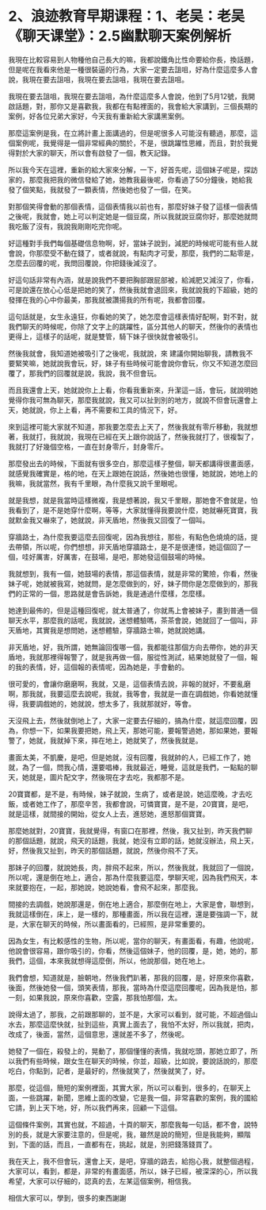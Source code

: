 # 2、浪迹教育早期课程：1、老吴：老吴《聊天课堂》：2.5幽默聊天案例解析

我現在比較容易到人物種他自己長大的嘛，我都說鐵角比性命要給你長，換話題，但是呢在我看來他是一種很裝逼的行為，大家一定要去詛咀，好為什麼這麼多人會說，我現在要去詛咀，我現在要去詛咀，我現在要去詛咀。

我現在要去詛咀，我現在要去詛咀，為什麼這麼多人會說，他到了5月12號，我開啟話題，對，那你又是喜歡我，我都在有點裡面的，我會給大家講到，三個長期的案例，好各位兄弟大家好，今天我有重新給大家講黑案例。

那麼這案例是我，在立將計畫上面講過的，但是呢很多人可能沒有聽過，那麼，這個案例呢，我覺得是一個非常經典的關於，不是，很跳躍性思維，而且，對於我覺得對於大家的聊天，所以會有啟發了一個，教天記錄。

所以我今天在這裡，重新的給大家來分解，一下，好首先呢，這個妹子呢是，探訪家的，那麼我把我的微信發給了她，她教我最後呢，你看過了50分鐘後，她給我發了個笑點，我就發了一顆表情，然後她也發了一個，在笑。

對那個笑得會動的那個表情，這個表情我以前也有，那麼好妹子發了這樣一個表情之後呢，我就會，她上可以判定她是一個豆腐，所以我就說豆腐你好，那麼她就問我吃飯了沒有，我說我剛剛吃完你呢。

好這種對手我們每個基礎信息物啊，好，當妹子說到，減肥的時候呢可能有些人就會說，你那麼受不動在錢了，或者就說，有點肉才可愛，那麼，我們的二點零是，怎麼去回覆的呢，我問回覆說，你把錢後減沒了。

好這句話非常有內涵，就是說我們不要把胸部跟屁部被，給減肥又減沒了，你看，可是說還在放心心低是把她的笑了，然後我就會退回來，我就說我的下超級，她的發揮在我的心中你最美，那我就被讚揚我的所有呢，我都會回覆。

這句話就是，女生永遠狂，你看她的笑了，她怎麼會這樣表情好配啊，對不對，就我們聊天的時候呢，你除了文字上的跳躍性，區分其他人的聊天，然後你的表情也更得上，這樣子的話呢，就是雙管，騎下妹子很快就會被吸引。

然後我就會，我知道她被吸引了之後呢，我就說，來 建議你開始聊我，請教我不要緊笑嘛，她就說我會玩，好，妹子有些時候可能會說你會玩，你又不知道怎麼回覆了，那我們的回覆就是說，我說，我不但會玩。

而且我還會上天，她就說你上上看，你看我重新來，升潔這一話，會玩，就說明她覺得你我可無為聊天，那麼我就說，我又可以扯到別的地方，就說不但會玩還會上天，她就說，你上上看，再不需要和工具的情況下，好。

來到這裡可能大家就不知道，那我要怎麼去上天了，然後我就有零斤移動，我就想著，我就打，我就說，我現在已經在天上跟你說話了，然後我就打了，很複製了，我就打了好幾個空格，一直在封身零斤，封身零斤。

那麼發出去的時候，下面就有很多空白，那麼這樣子整個，聊天都講得很畫面感，就感覺我確實是，格的地，在天上跟她在說話，然後她也很懂，她就說，她地上的我嘛，我就當然，我有千里眼，為什麼我又說千里眼呢。

就是我想，就是我當時這樣微複，我是想著說，我又千里眼，那她會不會就是，怕我看到了，是不是她穿什麼啊，等等，大家就懂得我要說什麼，她就嚇死寶寶，我就默金我又嚇來了，她就說，非天盾地，然後我又回復了一個叫。

穿牆路士，為什麼我要這麼去回復呢，因為我想往，那些，有點色色燒燒的話，提去帶領，所以呢，你們想想，非天盾地穿牆路士，是不是很連怪，她這個回了一個，哇好厲害，好厲害，在鼓場，是吧，那她發這個鼓場的時候。

我就想到，我有一個，她鼓場的表情，那這個表情，就是非常的驚險，你看，然後妹子呢，她就被我寫，她就問，是怎麼做到的，好，妹子問你是怎麼做到的，那我們的正常的一個，思路就是會告訴她，我是通過什麼樣，怎麼樣。

她達到最佈的，但是這種回復呢，就太普通了，你就馬上會被妹子，畫到普通一個聊天水平，那麼我的話呢，我就說，迷想體驗嗎，茶茶會說，她就回了一個叫，非天盾地，其實我是想問她，迷想體驗，穿牆路士嘛，她就說她講。

非天盾地，好，我所謂，她無論回復哪一個，我都能往那個方向去帶你，她的非天盾地，我就那裡得報警了，就是我再做一個，服從性測試，結果她就發了一個，報的我的表情，好，這個報的表情呢，因為她是，手會動的。

很可愛的，會讓你磨磨啊，我就，又是，這個表情去說，非報的就好，不要亂磨啊，那我就，我要這麼去說呢，我就，我等會，我就是一直在調戲她，你看她就懂得，我要調戲她的，她就說，想太多了，我就那就好，等會。

天沒飛上去，然後就倒地上了，大家一定要去仔細的，搞為什麼，就這麼回覆，因為，你想一下，如果我要把她，飛上天，那她可能，要報警過她，那如果她，要報警了，她就，我就掉下來，摔在地上，她就笑了，然後我就是。

畫面太美，不凱慶，是吧，但是她就，沒有回覆，我就帥的人，已經工作了，她就，為了一個，問我心情，還要唱棒，我就最近，睡覺，這就是我們，一點點的聊天，她就是，圖片配文字，然後現在才去吃，我都那不是。

20寶寶都，是不是，有時候，妹子就說，生病了，或者是說，她這麼晚，才去吃飯，或者她工作了，那麼辛苦，我都會說，可憐寶寶，是不是，20寶寶，是吧，就是這樣，就間接的開始，從女人上去，進怒她，進怒那個寶寶。

那麼她就對，20寶寶，我就覺得，有窗口在那裡，然後，我又扯到，昨天我們聊的那個話題，就說，飛天的話題，我就，她沒有立即的話，她就沒辦法，飛上天，好，然後我又扯到，昨天的那個話題，就說，然後你飛不了天。

那妹子的回覆，就說她長，肉，胖飛不起來，所以，然後我就，我就回了一個說，所以呢，還是倒在地上，適合，那為什麼我要這麼，學聊天呢，因為我們飛天，本來就要抱在，一起，那她說，她說她看，會飛不起來，那麼我。

間接的去調戲，她說那還是，倒在地上適合，那麼倒在地上，大家是會，聯想到，我就這樣倒在，床上，是一樣的，那種畫面，所以我在這裡，還是要強調一下，就是，大家在聊天的時候，所以畫面看的，已經照，是非常重要的。

因為女生，有比較感性的生物，所以呢，當你的聊天，有畫面看，有趣，他說呢，他說會很容易，跟你吸引的，你看，然後這個妹子，他的回覆，是，她，她的，那我們，這個，本來我就想得這麼倒，所以，他說那個，她在地上。

我們會想，知道就是，臉朝地，然後我們趴著，那我的回覆，是，好原來你喜歡，後面，然後她發一個，頭笑表情，那我，當時為什麼這麼回覆呢，因為我是怕，那一刻，如果我說，原來你喜歡，空露，那我怕那個，太。

說得太過了，那我，之前跟那聊的，並不是，大家可以看到，就可能，不超過個山水去，那麼這麼快就，扯到這些，真實上面去了，我怕不太好，所以我就，把肉，改成了，後面，當然，這個意思，還就差不多了，然後呢。

她發了一個在，殺發上的，晃動了，那個懂懂的表情，我就吃頭，那她立即了，所以我們有些時候，跟女生在聊天的時候，你並，超級，比如說，要說話說的，那麼吃白，你點到，記者，是最好的，然後就笑了，然後就笑了，好。

那麼，從這個，簡短的案例裡面，其實大家，所以可以看到，很多的，在聊天上面，一些跳躍，新聞，思維上面的改變，它是我一個，非常喜歡的案例，我的國給它請，到上天下地，好，所以我們再來，回顧一下這個。

這個條件案例，其實也就，不超過，十頁的聊天，那麼我每一句話，都不會，說特別的長，就是大家要注意的，但是呢，我，雖然是說的簡短，但是我能夠，顯階到，下面的話，而且，一直都有在，挑起，就是，別把錢落錢買了。

我在天上，我不但會玩，還會上天，是吧，穿牆的路去，給抱心我，就整個過程，大家可以，看到，都是，非常的有畫面感，所以，妹子已經，被深深的心，所以我希望，大家可以仔細的，認真的去，左某這個案例，相信我。

相信大家可以，學到，很多的東西謝謝